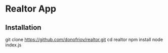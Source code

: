 # Realtor App

## Installation 
git clone https://github.com/donofriov/realtor.git
cd realtor
npm install 
node index.js
